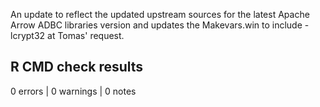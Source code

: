 
An update to reflect the updated upstream sources for the latest
Apache Arrow ADBC libraries version and updates the Makevars.win to include
-lcrypt32 at Tomas' request.

## R CMD check results

0 errors | 0 warnings | 0 notes
